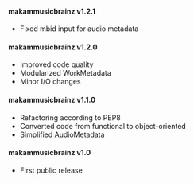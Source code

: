 #### makammusicbrainz v1.2.1
 - Fixed mbid input for audio metadata

#### makammusicbrainz v1.2.0
 - Improved code quality
 - Modularized WorkMetadata
 - Minor I/O changes

#### makammusicbrainz v1.1.0
 - Refactoring according to PEP8
 - Converted code from functional to object-oriented
 - Simplified AudioMetadata 

#### makammusicbrainz v1.0
 - First public release
